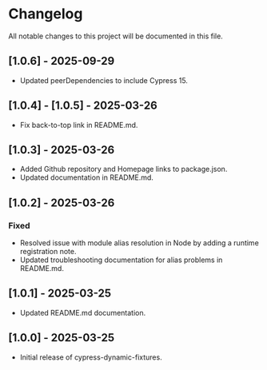 # Changelog

All notable changes to this project will be documented in this file.

## [1.0.6] - 2025-09-29
- Updated peerDependencies to include Cypress 15.
 
## [1.0.4] - [1.0.5] - 2025-03-26
- Fix back-to-top link in README.md.

## [1.0.3] - 2025-03-26
- Added Github repository and Homepage links to package.json.
- Updated documentation in README.md.

## [1.0.2] - 2025-03-26
### Fixed
- Resolved issue with module alias resolution in Node by adding a runtime registration note.
- Updated troubleshooting documentation for alias problems in README.md.

## [1.0.1] - 2025-03-25
- Updated README.md documentation.

## [1.0.0] - 2025-03-25
- Initial release of cypress-dynamic-fixtures.
